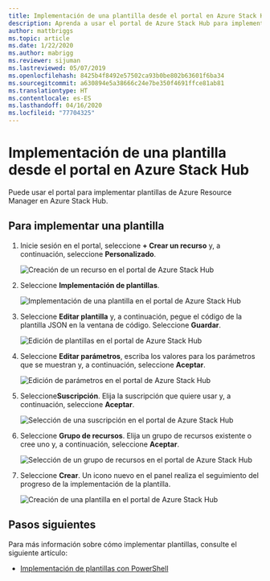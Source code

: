 ```yaml
---
title: Implementación de una plantilla desde el portal en Azure Stack Hub
description: Aprenda a usar el portal de Azure Stack Hub para implementar plantillas.
author: mattbriggs
ms.topic: article
ms.date: 1/22/2020
ms.author: mabrigg
ms.reviewer: sijuman
ms.lastreviewed: 05/07/2019
ms.openlocfilehash: 8425b4f8492e57502ca93b0be802b63601f6ba34
ms.sourcegitcommit: a630894e5a38666c24e7be350f4691ffce81ab81
ms.translationtype: HT
ms.contentlocale: es-ES
ms.lasthandoff: 04/16/2020
ms.locfileid: "77704325"
---
```

# <a name="deploy-a-template-using-the-portal-in-azure-stack-hub"></a>Implementación de una plantilla desde el portal en Azure Stack Hub

Puede usar el portal para implementar plantillas de Azure Resource Manager en Azure Stack Hub.

## <a name="to-deploy-a-template"></a>Para implementar una plantilla

1. Inicie sesión en el portal, seleccione **+ Crear un recurso** y, a continuación, seleccione **Personalizado**.

   ![Creación de un recurso en el portal de Azure Stack Hub](media/azure-stack-deploy-template-portal/template-deploy1.png)

1. Seleccione **Implementación de plantillas**.

   ![Implementación de una plantilla en el portal de Azure Stack Hub](media/azure-stack-deploy-template-portal/template-deploy2.png)

1. Seleccione **Editar plantilla** y, a continuación, pegue el código de la plantilla JSON en la ventana de código. Seleccione **Guardar**.

   ![Edición de plantillas en el portal de Azure Stack Hub](media/azure-stack-deploy-template-portal/template-deploy3.png)

1. Seleccione **Editar parámetros**, escriba los valores para los parámetros que se muestran y, a continuación, seleccione **Aceptar**.

   ![Edición de parámetros en el portal de Azure Stack Hub](media/azure-stack-deploy-template-portal/template-deploy4.png)

1. Seleccione**Suscripción**. Elija la suscripción que quiere usar y, a continuación, seleccione **Aceptar**.

   ![Selección de una suscripción en el portal de Azure Stack Hub](media/azure-stack-deploy-template-portal/template-deploy5.png)

1. Seleccione **Grupo de recursos**. Elija un grupo de recursos existente o cree uno y, a continuación, seleccione **Aceptar**.

   ![Selección de un grupo de recursos en el portal de Azure Stack Hub](media/azure-stack-deploy-template-portal/template-deploy6.png)

1. Seleccione **Crear**. Un icono nuevo en el panel realiza el seguimiento del progreso de la implementación de la plantilla.

   ![Creación de una plantilla en el portal de Azure Stack Hub](media/azure-stack-deploy-template-portal/template-deploy7.png)

## <a name="next-steps"></a>Pasos siguientes

Para más información sobre cómo implementar plantillas, consulte el siguiente artículo:

- [Implementación de plantillas con PowerShell](azure-stack-deploy-template-powershell.md)
